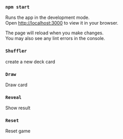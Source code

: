 

### `npm start`

Runs the app in the development mode.\
Open [http://localhost:3000](http://localhost:3000) to view it in your browser.

The page will reload when you make changes.\
You may also see any lint errors in the console.


### `Shuffler` 

create a new deck card

### `Draw` 

Draw card

### `Reveal` 

Show result

### `Reset` 

Reset game
